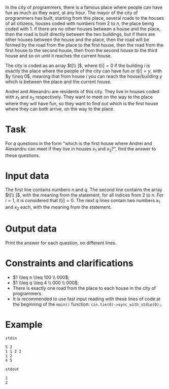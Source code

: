 
In the city of programmers, there is a famous place where people can have fun as much as they want, at any hour. The mayor of the city of programmers has built, starting from this place, several roads to the houses of all citizens, houses coded with numbers from $2$ to $n$, the place being coded with $1$. If there are no other houses between a house and the place, then the road is built directly between the two buildings, but if there are other houses between the house and the place, then the road will be formed by the road from the place to the first house, then the road from the first house to the second house, then from the second house to the third house and so on until it reaches the current house.

The city is coded as an array $t[\\ ]$, where $t[i] = 0$ if the building $i$ is exactly the place where the people of the city can have fun or $t[i] = y$, with $y \\neq 0$, meaning that from house $i$ you can reach the house/building $y$ which is between the place and the current house.

Andrei and Alexandru are residents of this city. They live in houses coded with $x_1$ and $x_2$ respectively. They want to meet on the way to the place where they will have fun, so they want to find out which is the first house where they can both arrive, on the way to the place.

# Task
For $q$ questions in the form "which is the first house where Andrei and Alexandru can meet if they live in houses $x_1$ and $x_2$?", find the answer to these questions.

# Input data
The first line contains numbers $n$ and $q$. The second line contains the array $t[\\ ]$, with the meaning from the statement, for all indices from $2$ to $n$. For $i = 1$, it is considered that $t[i] = 0$.
The next $q$ lines contain two numbers $x_1$ and $x_2$ each, with the meaning from the statement.

# Output data
Print the answer for each question, on different lines.

# Constraints and clarifications
* $1 \\leq n \\leq 100 \\ 000$;
* $1 \\leq q \\leq 4 \\ 000 \\ 000$;
* There is exactly one road from the place to each house in the city of programmers.
* It is recommended to use fast input reading with these lines of code at the beginning of the `main()` function: `cin.tie(0)->sync_with_stdio(0);`.

# Example
`stdin`
```
5 2
1 1 2 2
1 2
4 5
```

`stdout`
```
1
2
```
